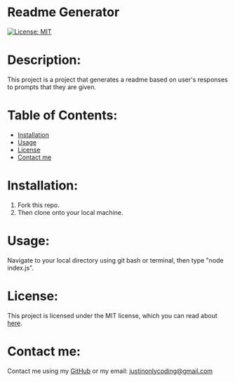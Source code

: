 # Readme Generator

[![License: MIT](https://img.shields.io/badge/License-MIT-yellow.svg)](https://opensource.org/licenses/MIT)

# Description:

This project is a project that generates a readme based on user's responses to prompts that they are given.

# Table of Contents:

- [Installation](#installation)
- [Usage](#usage)
- [License](#license)
- [Contact me](#contact-me)

# Installation:

1. Fork this repo.
2. Then clone onto your local machine.

# Usage:

Navigate to your local directory using git bash or terminal, then type "node index.js".

# License:

This project is licensed under the MIT license, which you can read about [here](https://opensource.org/licenses/MIT).

# Contact me:

Contact me using my [GitHub](https://github.com/Justinean) or my email: justinonlycoding@gmail.com
